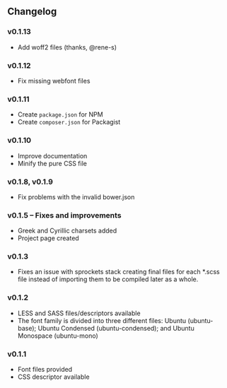 ## Changelog

### v0.1.13
- Add woff2 files (thanks, @rene-s)

### v0.1.12
- Fix missing webfont files

### v0.1.11
- Create `package.json` for NPM
- Create `composer.json` for Packagist

### v0.1.10
- Improve documentation
- Minify the pure CSS file

### v0.1.8, v0.1.9
- Fix problems with the invalid bower.json

### v0.1.5 – Fixes and improvements
- Greek and Cyrillic charsets added
- Project page created

### v0.1.3
- Fixes an issue with sprockets stack creating final files for each *.scss
file instead of importing them to be compiled later as a whole.

### v0.1.2
- LESS and SASS files/descriptors available
- The font family is divided into three different files: Ubuntu (ubuntu-base);
Ubuntu Condensed (ubuntu-condensed); and Ubuntu Monospace (ubuntu-mono)

### v0.1.1
- Font files provided
- CSS descriptor available
